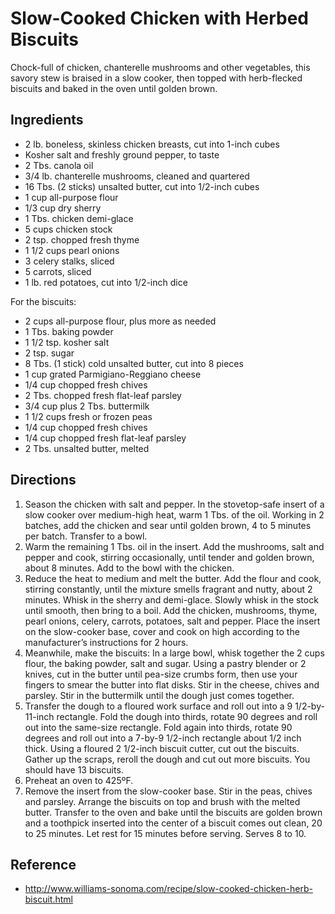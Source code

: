 # Slow-Cooked Chicken with Herbed Biscuits
Chock-full of chicken, chanterelle mushrooms and other vegetables, this savory stew is braised in a slow cooker, then topped with herb-flecked biscuits and baked in the oven until golden brown.

## Ingredients
* 2 lb. boneless, skinless chicken breasts, cut into 1-inch cubes
* Kosher salt and freshly ground pepper, to taste
* 2 Tbs. canola oil
* 3/4 lb. chanterelle mushrooms, cleaned and quartered
* 16 Tbs. (2 sticks) unsalted butter, cut into 1/2-inch cubes
* 1 cup all-purpose flour
* 1/3 cup dry sherry
* 1 Tbs. chicken demi-glace
* 5 cups chicken stock
* 2 tsp. chopped fresh thyme
* 1 1/2 cups pearl onions
* 3 celery stalks, sliced
* 5 carrots, sliced
* 1 lb. red potatoes, cut into 1/2-inch dice

For the biscuits:
* 2 cups all-purpose flour, plus more as needed
* 1 Tbs. baking powder
* 1 1/2 tsp. kosher salt
* 2 tsp. sugar
* 8 Tbs. (1 stick) cold unsalted butter, cut into 8 pieces
* 1 cup grated Parmigiano-Reggiano cheese
* 1/4 cup chopped fresh chives
* 2 Tbs. chopped fresh flat-leaf parsley
* 3/4 cup plus 2 Tbs. buttermilk
* 1 1/2 cups fresh or frozen peas
* 1/4 cup chopped fresh chives
* 1/4 cup chopped fresh flat-leaf parsley
* 2 Tbs. unsalted butter, melted

## Directions
1. Season the chicken with salt and pepper. In the stovetop-safe insert of a slow cooker over medium-high heat, warm 1 Tbs. of the oil. Working in 2 batches, add the chicken and sear until golden brown, 4 to 5 minutes per batch. Transfer to a bowl.
2. Warm the remaining 1 Tbs. oil in the insert. Add the mushrooms, salt and pepper and cook, stirring occasionally, until tender and golden brown, about 8 minutes. Add to the bowl with the chicken.
3. Reduce the heat to medium and melt the butter. Add the flour and cook, stirring constantly, until the mixture smells fragrant and nutty, about 2 minutes. Whisk in the sherry and demi-glace. Slowly whisk in the stock until smooth, then bring to a boil. Add the chicken, mushrooms, thyme, pearl onions, celery, carrots, potatoes, salt and pepper. Place the insert on the slow-cooker base, cover and cook on high according to the manufacturer’s instructions for 2 hours.
4. Meanwhile, make the biscuits: In a large bowl, whisk together the 2 cups flour, the baking powder, salt and sugar. Using a pastry blender or 2 knives, cut in the butter until pea-size crumbs form, then use your fingers to smear the butter into flat disks. Stir in the cheese, chives and parsley. Stir in the buttermilk until the dough just comes together.
5. Transfer the dough to a floured work surface and roll out into a 9 1/2-by-11-inch rectangle. Fold the dough into thirds, rotate 90 degrees and roll out into the same-size rectangle. Fold again into thirds, rotate 90 degrees and roll out into a 7-by-9 1/2-inch rectangle about 1/2 inch thick. Using a floured 2 1/2-inch biscuit cutter, cut out the biscuits. Gather up the scraps, reroll the dough and cut out more biscuits. You should have 13 biscuits.
6. Preheat an oven to 425ºF.
7. Remove the insert from the slow-cooker base. Stir in the peas, chives and parsley. Arrange the biscuits on top and brush with the melted butter. Transfer to the oven and bake until the biscuits are golden brown and a toothpick inserted into the center of a biscuit comes out clean, 20 to 25 minutes. Let rest for 15 minutes before serving. Serves 8 to 10.

## Reference
* <http://www.williams-sonoma.com/recipe/slow-cooked-chicken-herb-biscuit.html>
